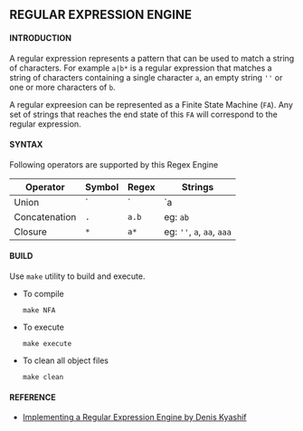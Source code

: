 ## REGULAR EXPRESSION ENGINE 

#### INTRODUCTION

A regular expression represents a pattern that can be used to match a string of characters. For example `a|b*` is a regular expression that matches a string of characters containing a single character `a`, an empty string `''` or one or more characters of `b`. 

A regular expreesion can be represented as a Finite State Machine (`FA`). Any set of strings that reaches the end state of this `FA` will correspond to the regular expression.

#### SYNTAX

Following operators are supported by this Regex Engine

|Operator | Symbol  | Regex| Strings |
|---|---|---|---|
| Union | `|` | `a|b` | eg: `a`, `b`|
| Concatenation | `.` | `a.b` | eg: `ab`|
| Closure | `*` | `a*` | eg: `''`, `a`, `aa`, `aaa`|

#### BUILD
Use `make` utility to build and execute.

* To compile
    ```
    make NFA
    ```
* To execute
    ```
    make execute
    ```
* To clean all object files
    ```
    make clean
    ```
#### REFERENCE
*  [Implementing a Regular Expression Engine by Denis Kyashif](https://deniskyashif.com/2019/02/17/implementing-a-regular-expression-engine/)